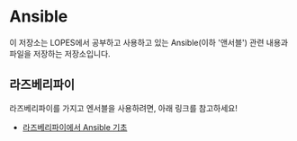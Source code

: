 # Ansible

이 저장소는 LOPES에서 공부하고 사용하고 있는 Ansible(이하 '앤서블') 관련 내용과 파일을 저장하는 저장소입니다.

## 라즈베리파이

라즈베리파이를 가지고 엔서블을 사용하려면, 아래 링크를 참고하세요!

- [라즈베리파이에서 Ansible 기초](https://github.com/LOPES-HUFS/Ansible/blob/main/Raspberry_Pi_intro/intro.md)
